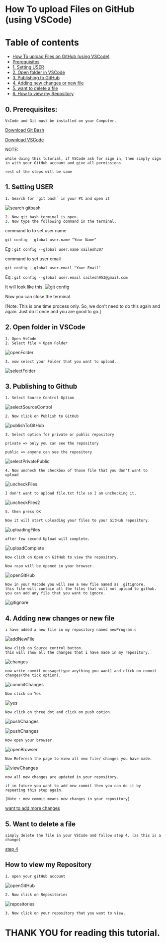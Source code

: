 # How To upload Files on GitHub (using VSCode)

Table of contents
=================

* [How To upload Files on GitHub (using VSCode)](#how-to-upload-files-on-github-using-vscode)
* [Prerequisites](#0-prerequisites)
* [1. Setting USER](#1-Setting-USER)
* [2. Open folder in VSCode](#2-open-folder-in-vscode)
* [3. Publishing to GitHub](#3-publishing-to-github)
* [4. Adding new changes or new file](#4-adding-new-changes-or-new-file)
* [5. want to delete a file](#5-want-to-delete-a-file)
* [6. How to view my Repository](#6-how-to-view-my-repository)




## 0. Prerequisites:


    VsCode and Git must be installed on your Computer.

[Download Git Bash](https://git-scm.com/downloads)

[Download VSCode](https://code.visualstudio.com/download)

NOTE: 
    
    while doing this tutorial, if VSCode ask for sign in, then simply sign in with your GitHub account and give all permissions
    
    rest of the steps will be same


## 1. Setting USER 

    1. Search for `git bash` in your PC and open it

![search gitbash](images/git-bash-search.png)

    2. Now git bash terminal is open.
    3. Now type the following command in the terminal.

command to to set user name

    git config --global user.name "Your Name"
Eg : `git config --global user.name sailesh307`

command to set user email

    git config --global user.email "Your Email"
Eq : `git config --global user.email sailesh953@gmail.com`

It will look like this.
![git config](images/git-config.png)

Now you can close the terminal.

[Note: This is one time process only. So, we don't need to do this again and again. Just do it once and you are good to go.]


## 2. Open folder in VSCode

    1. Open VsCode
    2. Select file > Open Folder

![openFolder](./images/vscode-open-folder.png)

    3. now select your Folder that you want to upload.

![selectFolder](./images/vscode-select-folder.png)

## 3. Publishing to Github

    1. Select Source Control Option

![selectSourceControl](./images/vscode-select-source-control.png)

    2. Now click on Publish to GitHub

![publishToGitHub](./images/vscode-publish-to-github.png)

    3. Select option for private or public repository

    private => only you can see the repository

    public => anyone can see the repository

![selectPrivatePublic](./images/vscode-select-private-public.png)

    4. Now uncheck the checkbox of those file that you don't want to upload

![uncheckFiles](./images/vscode-uncheck-files1.png)

    I don't want to upload file.txt file so I am unchecking it.

![uncheckFiles2](./images/vscode-uncheck-files2.png)

    5. then press OK

    Now it will start uploading your files to your GitHub repository.

![uploadingFiles](./images/vscode-uploading-files.png)

    after few second Upload will complete.

![uploadComplete](./images/vscode-upload-complete.png)

    Now click on Open on GitHub to view the repository.

    Now repo will be opened in your browser.

![openGitHub](./images/open-github.png)

    Now in your Vscode you will see a new file named as .gitignore.
    this file will contain all the files that will not upload to github.
    you can add any file that you want to ignore.

![gitignore](./images/gitignore.png)

## 4. Adding new changes or new file

    i have added a new file in my repository named newProgram.c
![addNewFile](./images/add-new-file.png)

    Now click on Source control button.
    this will show all the changes that i have made in my repository.

![changes](./images/changes.png)

    now write commit message(type anything you want) and click on commit changes(the tick option).

![commitChanges](./images/commit-changes.png)

    Now click on Yes

![yes](./images/yes.png)

    Now click on three dot and click on push option.

![pushChanges](./images/push-changes-three-dot.png)

![pushChanges](./images/push-changes-push.png)

    Now open your browser.

![openBrowser](./images/open-browser.png)

    Now Referesh the page to view all new file/ changes you have made.

![viewChanges](./images/view-changes.png)

    now all new changes are updated in your repository.

    if in future you want to add new commit then you can do it by repeating this step again.

    [Note : new commit means new changes in your repository]

[want to add more changes](#4-Adding-new-changes-or-new-file)

## 5. Want to delete a file
    
    simply delete the file in your VSCode and follow step 4. (as this is a change)
[step 4](#4-Adding-new-changes-or-new-file)


## How to view my Repository

    1. open your gitHub account

![openGitHub](./images/open-github-account.png)

    2. Now click on Repositories

![repositories](./images/view-all-repo.png)

    3. Now click on your repository that you want to view.

# THANK YOU for reading this tutorial.
